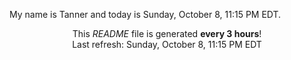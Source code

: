 My name is Tanner and today is Sunday, October 8, 11:15 PM EDT.

<p align="center">This <i>README</i> file is generated <b>every 3 hours</b>!</br>Last refresh: Sunday, October 8, 11:15 PM EDT<br /></p>
